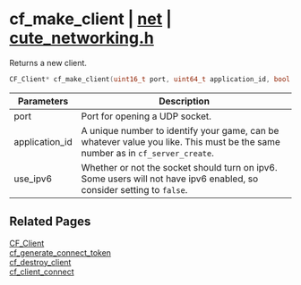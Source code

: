 # cf_make_client | [net](https://github.com/RandyGaul/cute_framework/blob/master/docs/net_readme.md) | [cute_networking.h](https://github.com/RandyGaul/cute_framework/blob/master/include/cute_networking.h)

Returns a new client.

```cpp
CF_Client* cf_make_client(uint16_t port, uint64_t application_id, bool use_ipv6);
```

Parameters | Description
--- | ---
port | Port for opening a UDP socket.
application_id | A unique number to identify your game, can be whatever value you like. This must be the same number as in `cf_server_create`.
use_ipv6 | Whether or not the socket should turn on ipv6. Some users will not have ipv6 enabled, so consider setting to `false`.

## Related Pages

[CF_Client](https://github.com/RandyGaul/cute_framework/blob/master/docs/net/cf_client.md)  
[cf_generate_connect_token](https://github.com/RandyGaul/cute_framework/blob/master/docs/net/cf_generate_connect_token.md)  
[cf_destroy_client](https://github.com/RandyGaul/cute_framework/blob/master/docs/net/cf_destroy_client.md)  
[cf_client_connect](https://github.com/RandyGaul/cute_framework/blob/master/docs/net/cf_client_connect.md)  
